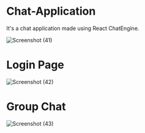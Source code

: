 # Chat-Application
It's a chat application made using React ChatEngine.

![Screenshot (41)](https://user-images.githubusercontent.com/91247608/202927855-556cde79-faf2-4c9d-8bb6-855becbafb96.png)

# Login Page
![Screenshot (42)](https://user-images.githubusercontent.com/91247608/202927881-873a69a3-1232-4adc-98a4-a8c947975f06.png)

# Group Chat
![Screenshot (43)](https://user-images.githubusercontent.com/91247608/202927886-217049df-4785-4ee7-9856-09a9caa6335a.png)
